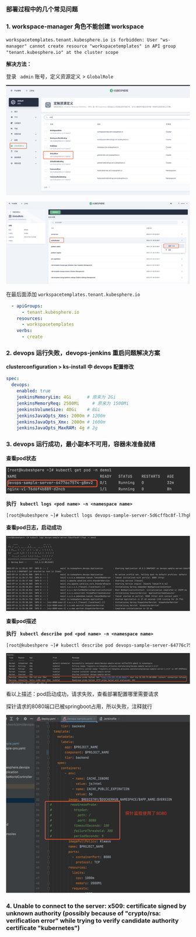 ### 部署过程中的几个常见问题

### 1. workspace-manager 角色不能创建 workspace

`workspacetemplates.tenant.kubesphere.io is forbidden: User "ws-manager" cannot create resource "workspacetemplates" in API group "tenant.kubesphere.io" at the cluster scope`

**解决方法：**

登录 ` admin` 账号，定义资源定义 > `GlobalRole` 

![image-20220707152506997](images/image-20220707152506997.png)

![image-20220707152659920](images/image-20220707152659920.png)

在最后面添加 `workspacetemplates.tenant.kubesphere.io`

```yaml
  - apiGroups:
      - tenant.kubesphere.io
    resources:
      - workspacetemplates
    verbs:
      - create
```





### 2. devops 运行失败，devops-jenkins 重启问题解决方案

**clusterconfiguration  >  ks-install 中 devops 配置修改**

```yaml
spec:
  devops:                  
    enabled: true            
    jenkinsMemoryLim: 4Gi      # 原来为 2Gi
    jenkinsMemoryReq: 2500Mi 	 # 原来为 1500Mi
    jenkinsVolumeSize: 40Gi    # 8Gi     
    jenkinsJavaOpts_Xms: 2000m # 1200m 
    jenkinsJavaOpts_Xmx: 2000m # 1600m
    jenkinsJavaOpts_MaxRAM: 4g # 2g
```



### 3. devops 运行成功，最小副本不可用，容器未准备就绪

**查看pod状态**

![image-20220714204436041](images/image-20220714204436041.png)

**执行 ` kubectl logs <pod name> -n <namespace name>`**

```bash
[root@kubeshpere ~]# kubectl logs devops-sample-server-5d6cffbc8f-l7hgk -n demo1
```

**查看pod日志，启动成功**

![image-20220714204321966](images/image-20220714204321966.png)

**查看pod描述**

**执行 ` kubectl describe pod <pod name> -n <namespace name>`**

```bash
[root@kubeshpere ~]# kubectl describe pod devops-sample-server-64776c7574-g8mv2 -n demo1
```

![image-20220714204745806](images/image-20220714204745806.png)

看以上描述：pod启动成功，请求失败，查看部署配置哪里需要请求

探针请求的8080端口已被springboot占用，所以失败，注释就行

![image-20220714204948189](images/image-20220714204948189.png)



### 4. Unable to connect to the server: x509: certificate signed by unknown authority (possibly because of "crypto/rsa: verification error" while trying to verify candidate authority certificate "kubernetes")



































